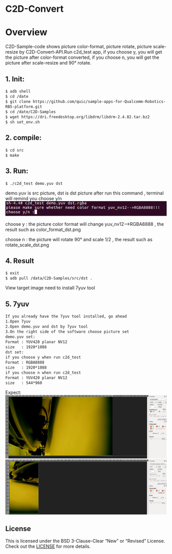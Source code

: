 # C2D-Convert

# Overview
C2D-Sample-code shows picture color-format, picture rotate, picture scale-resize by C2D-Convert-API.Run c2d_test app, if you choose y, you will get the picture after color-format converted, if you choose n, you will get the picture after scale-resize and 90° rotate.
## 1. Init:
```
$ adb shell
$ cd /date
$ git clone https://github.com/quic/sample-apps-for-Qualcomm-Robotics-RB5-platform.git
$ cd /date/C2D-Samples
$ wget https://dri.freedesktop.org/libdrm/libdrm-2.4.82.tar.bz2
$ sh set_env.sh
```

## 2. compile:
```
$ cd src
$ make
```

## 3. Run:
```
$ ./c2d_test demo.yuv dst
```
demo.yuv is src picture, dst is dst picture
after run this command , terminal will remind you choose y/n
![image text](image/choose.png)


choose y : the picture color format will change yuv_nv12-->RGBA8888 , the result such as color_format_dst.png

choose n : the picture will rotate 90° and scale 1/2 , the result such as rotate_scale_dst.png

## 4. Result
```
$ exit
$ adb pull /data/C2D-Samples/src/dst .
```
View target image need to install 7yuv tool
## 5. 7yuv
```
If you already have the 7yuv tool installed, go ahead
1.Open 7yuv
2.Open demo.yuv and dst by 7yuv tool
3.On the right side of the software choose picture set
demo.yuv set:
Format : YUV420 planar NV12
size   : 1920*1088
dst set:
if you choose y when run c2d_test
Format : RGBA8888
size   : 1920*1088
if you choose n when run c2d_test
Format : YUV420 planar NV12
size   : 544*960
```
Expect:
![image text](image/color_format_dst.png)
![image text](image/rotate_scale_dst.png)

## License
This is licensed under the BSD 3-Clause-Clear “New” or “Revised” License. Check out the [LICENSE](LICENSE) for more details.
